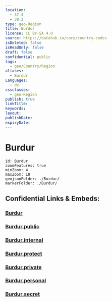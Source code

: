 ```yaml
---
location:
  - 37.4
  - 30.2
type: geo-Region
title: Burdur
license: CC BY-SA 4.0
source: https://datahub.io/core/country-codes
isDeleted: false
isReadOnly: false
draft: false
confidential: public
tags:
  - geo/Country/Region
aliases:
  - Burdur
Languages:
  - de
cssclasses:
  - geo-Region
publish: true
linkTitle:
keywords:
layout:
publishDate:
expiryDate:
---
```


# Burdur

```leaflet
id: Burdur
zoomFeatures: true 
minZoom: 4 
maxZoom: 18
geojsonFolder: ./Burdur/
markerFolder: ./Burdur/
```


## Confidential Links & Embeds: 

### [Burdur](/_Standards/Earth/Continent/Europe/Europe~East/Turkey/Provinces~Turkey/Burdur.md) 

### [Burdur.public](/_public/Earth/Continent/Europe/Europe~East/Turkey/Provinces~Turkey/Burdur.public.md) 

### [Burdur.internal](/_internal/Earth/Continent/Europe/Europe~East/Turkey/Provinces~Turkey/Burdur.internal.md) 

### [Burdur.protect](/_protect/Earth/Continent/Europe/Europe~East/Turkey/Provinces~Turkey/Burdur.protect.md) 

### [Burdur.private](/_private/Earth/Continent/Europe/Europe~East/Turkey/Provinces~Turkey/Burdur.private.md) 

### [Burdur.personal](/_personal/Earth/Continent/Europe/Europe~East/Turkey/Provinces~Turkey/Burdur.personal.md) 

### [Burdur.secret](/_secret/Earth/Continent/Europe/Europe~East/Turkey/Provinces~Turkey/Burdur.secret.md)

